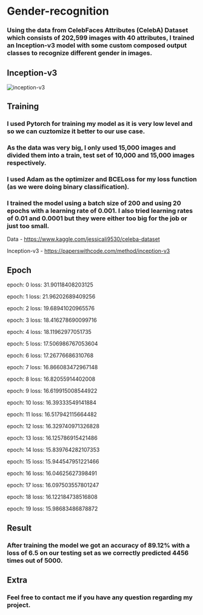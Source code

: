 # Gender-recognition

### Using the data from **CelebFaces Attributes (CelebA) Dataset** which consists of 202,599 images with 40 attributes, I trained an **Inception-v3** model with some custom composed output classes to recognize different gender in images.

## Inception-v3

![inception-v3](https://user-images.githubusercontent.com/27720480/136644979-7acad130-2bd9-4a28-a5bd-94026f4fd4e2.jpg)


## Training
### I used Pytorch for training my model as it is very low level and so we can cuztomize it better to our use case.
### As the data was very big, I only used 15,000 images and divided them into a train, test set of 10,000 and 15,000 images respectively.
### I used Adam as the optimizer and BCELoss for my loss function (as we were doing binary classification).

### I trained the model using a batch size of 200 and using 20 epochs with a learning rate of 0.001. I also tried learning rates of 0.01 and 0.0001 but they were either too big for the job or just too small. 

Data - https://www.kaggle.com/jessicali9530/celeba-dataset

Inception-v3 - https://paperswithcode.com/method/inception-v3

## Epoch
epoch:  0  loss:  31.90118408203125

epoch:  1  loss:  21.96202689409256

epoch:  2  loss:  19.68941020965576

epoch:  3  loss:  18.416278690099716

epoch:  4  loss:  18.11962977051735

epoch:  5  loss:  17.506986767053604

epoch:  6  loss:  17.26776686310768

epoch:  7  loss:  16.866083472967148

epoch:  8  loss:  16.82055914402008

epoch:  9  loss:  16.619915008544922

epoch:  10  loss:  16.39333549141884

epoch:  11  loss:  16.517942115664482

epoch:  12  loss:  16.329740971326828

epoch:  13  loss:  16.125786915421486

epoch:  14  loss:  15.839764282107353

epoch:  15  loss:  15.944547951221466

epoch:  16  loss:  16.04625627398491

epoch:  17  loss:  16.097503557801247

epoch:  18  loss:  16.122184738516808

epoch:  19  loss:  15.98683486878872


## Result
### After training the model we got an accuracy of 89.12% with a loss of 6.5 on our testing set as we correctly predicted 4456 times out of 5000.

## Extra
### Feel free to contact me if you have any question regarding my project.
